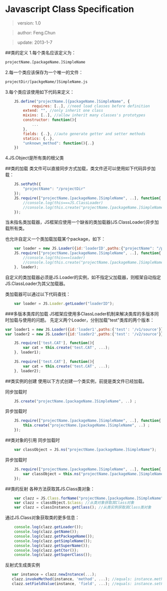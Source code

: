 # Javascript Class Specification 
>version: 1.0

>author: Feng.Chun

>update: 2013-1-7


##类的定义
1.每个类名应该定义为：
```html
projectName.[packageName.]SimpleName
```

2.每一个类应该保存为一个唯一的文件：
```html
projectDir/[packgeName/]SimpleName.js
```

3.每个类应该使用如下代码来定义：

```javascript
    JS.define("projectName.[{packageName.]SimpleName", {
    	    requires: [..], //need load classes before definition
	    extend: "", //only inherit one class
	    mixins: [..], //allow inherit many classes's prototypes 
	    constructor: function(){
	  		...
	    },
	    fields: {..}, //auto generate getter and setter methods
	    statics: {..},
	    "unknown_method": function(){..}
    })
```

4.JS.Object是所有类的根父类

  
##类的加载
类文件可以直接同步方式加载，类文件还可以使用如下代码异步加载：

```javascript
    JS.setPath({
   		"projectName": "/projectDir"
    });
    JS.require(["projectName.[packageName.]SimpleName", ..], function{
        //console.log(this===JS.ClassLoader)
        //console.log(this.create("projectName.[packageName.]SimpleName", ..))
    });
```

当未指名类加载器，JS框架应使用一个缺省的类加载器(JS.ClassLoader)异步加载所有类。

也允许自定义一个类加载加载某个package，如下：
   
```javascript
    var loader = new JS.Loader({id:'loaderID',paths:{"projectName": "/projectDir"}});
	JS.require(["projectName.[packageName.]SimpleName", ..], function{
    	//console.log(this===loader)
        //console.log(this.create("projectName.[packageName.]SimpleName", ..))
    }, loader);
```

自定义的类加载器必须是JS.Loader的实例，如不指定父加载器，则框架自动指定JS.ClassLoader为其父加载器。

类加载器可以通过以下代码查找：
   
```javascript
	var loader = JS.Loader.getLoader("loaderID");
```

###多版本类库的加载
JS框架应使用多ClassLoader机制来解决类库的多版本同时加载与使用的问题。
先定义两个Loader，分别加载"test"类库的两个版本：

```javascript
var loader1 = new JS.Loader({id:'loader1',paths:{'test': '/v1/source'}});
var loader2 = new JS.Loader({id:'loader2',paths:{'test': '/v2/source'}});

	JS.require(['test.CAT'], function(){
		var cat = this.create('test.CAT', ...);		
	}, loader1);
	
	JS.require(['test.CAT'], function(){
		var cat = this.create('test.CAT', ...);
	}, loader2);
```

##类实例的创建
使用以下方式创建一个类实例，前提是类文件已经加载。

同步加载时

```javascript
	JS.create("projectName.[packageName.]SimpleName", ..) ;
```

异步加载时

```javascript
	JS.require(["projectName.[packageName.]SimpleName", ..], function{
    	this.create("projectName.[packageName.]SimpleName", ..) ;
    });
```

##类对象的引用
同步加载时

```javascript
	var classObject = JS.ns("projectName.[packageName.]SimpleName");
```
异步加载时

```javascript
	JS.require(["projectName.[packageName.]SimpleName", ..], function{
    	var classObject = this.ns("projectName.[packageName.]SimpleName");
    });
```

##类的反射
各种方法获取其JS.Class类对象：
```javascript
    var clazz = JS.Class.forName("projectName.[packageName.]SimpleName"); //从类名获取其Class对象
    var clazz = classObject.$class; //从类对象获取其Class对象
    var clazz = classInstance.getClass(); //从类实例获取其Class类对象
```

通过JS.Class对象获取类的更多信息：
```javascript
	console.log(clazz.getLoader());
	console.log(clazz.getName());
	console.log(clazz.getPackageName());
	console.log(clazz.getSimpleName());
	console.log(clazz.getSuperName());
	console.log(clazz.getCtor());
	console.log(clazz.getSuperClass());
```

反射式生成类实例
```javascript
   var instance = clazz.newInstance(...);
   clazz.invokeMethod(instance, 'method', ...); //equals: instance.method(...);
   clazz.setFieldValue(instance, 'field', ...); //equals: instance.setField(...);
```




